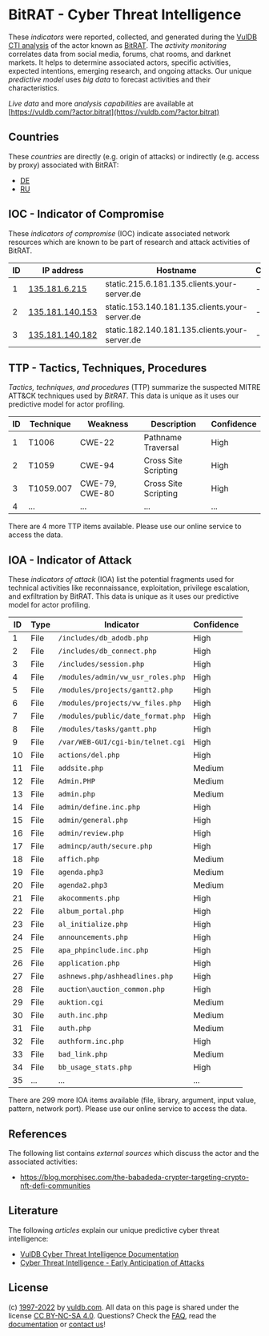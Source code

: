 # BitRAT - Cyber Threat Intelligence

These _indicators_ were reported, collected, and generated during the [VulDB CTI analysis](https://vuldb.com/?kb.cti) of the actor known as [BitRAT](https://vuldb.com/?actor.bitrat). The _activity monitoring_ correlates data from social media, forums, chat rooms, and darknet markets. It helps to determine associated actors, specific activities, expected intentions, emerging research, and ongoing attacks. Our unique _predictive model_ uses _big data_ to forecast activities and their characteristics.

_Live data_ and more _analysis capabilities_ are available at [https://vuldb.com/?actor.bitrat](https://vuldb.com/?actor.bitrat)

## Countries

These _countries_ are directly (e.g. origin of attacks) or indirectly (e.g. access by proxy) associated with BitRAT:

* [DE](https://vuldb.com/?country.de)
* [RU](https://vuldb.com/?country.ru)

## IOC - Indicator of Compromise

These _indicators of compromise_ (IOC) indicate associated network resources which are known to be part of research and attack activities of BitRAT.

ID | IP address | Hostname | Campaign | Confidence
-- | ---------- | -------- | -------- | ----------
1 | [135.181.6.215](https://vuldb.com/?ip.135.181.6.215) | static.215.6.181.135.clients.your-server.de | - | High
2 | [135.181.140.153](https://vuldb.com/?ip.135.181.140.153) | static.153.140.181.135.clients.your-server.de | - | High
3 | [135.181.140.182](https://vuldb.com/?ip.135.181.140.182) | static.182.140.181.135.clients.your-server.de | - | High

## TTP - Tactics, Techniques, Procedures

_Tactics, techniques, and procedures_ (TTP) summarize the suspected MITRE ATT&CK techniques used by _BitRAT_. This data is unique as it uses our predictive model for actor profiling.

ID | Technique | Weakness | Description | Confidence
-- | --------- | -------- | ----------- | ----------
1 | T1006 | CWE-22 | Pathname Traversal | High
2 | T1059 | CWE-94 | Cross Site Scripting | High
3 | T1059.007 | CWE-79, CWE-80 | Cross Site Scripting | High
4 | ... | ... | ... | ...

There are 4 more TTP items available. Please use our online service to access the data.

## IOA - Indicator of Attack

These _indicators of attack_ (IOA) list the potential fragments used for technical activities like reconnaissance, exploitation, privilege escalation, and exfiltration by BitRAT. This data is unique as it uses our predictive model for actor profiling.

ID | Type | Indicator | Confidence
-- | ---- | --------- | ----------
1 | File | `/includes/db_adodb.php` | High
2 | File | `/includes/db_connect.php` | High
3 | File | `/includes/session.php` | High
4 | File | `/modules/admin/vw_usr_roles.php` | High
5 | File | `/modules/projects/gantt2.php` | High
6 | File | `/modules/projects/vw_files.php` | High
7 | File | `/modules/public/date_format.php` | High
8 | File | `/modules/tasks/gantt.php` | High
9 | File | `/var/WEB-GUI/cgi-bin/telnet.cgi` | High
10 | File | `actions/del.php` | High
11 | File | `addsite.php` | Medium
12 | File | `Admin.PHP` | Medium
13 | File | `admin.php` | Medium
14 | File | `admin/define.inc.php` | High
15 | File | `admin/general.php` | High
16 | File | `admin/review.php` | High
17 | File | `admincp/auth/secure.php` | High
18 | File | `affich.php` | Medium
19 | File | `agenda.php3` | Medium
20 | File | `agenda2.php3` | Medium
21 | File | `akocomments.php` | High
22 | File | `album_portal.php` | High
23 | File | `al_initialize.php` | High
24 | File | `announcements.php` | High
25 | File | `apa_phpinclude.inc.php` | High
26 | File | `application.php` | High
27 | File | `ashnews.php/ashheadlines.php` | High
28 | File | `auction\auction_common.php` | High
29 | File | `auktion.cgi` | Medium
30 | File | `auth.inc.php` | Medium
31 | File | `auth.php` | Medium
32 | File | `authform.inc.php` | High
33 | File | `bad_link.php` | Medium
34 | File | `bb_usage_stats.php` | High
35 | ... | ... | ...

There are 299 more IOA items available (file, library, argument, input value, pattern, network port). Please use our online service to access the data.

## References

The following list contains _external sources_ which discuss the actor and the associated activities:

* https://blog.morphisec.com/the-babadeda-crypter-targeting-crypto-nft-defi-communities

## Literature

The following _articles_ explain our unique predictive cyber threat intelligence:

* [VulDB Cyber Threat Intelligence Documentation](https://vuldb.com/?kb.cti)
* [Cyber Threat Intelligence - Early Anticipation of Attacks](https://www.scip.ch/en/?labs.20201022)

## License

(c) [1997-2022](https://vuldb.com/?kb.changelog) by [vuldb.com](https://vuldb.com/?kb.about). All data on this page is shared under the license [CC BY-NC-SA 4.0](https://creativecommons.org/licenses/by-nc-sa/4.0/). Questions? Check the [FAQ](https://vuldb.com/?kb.faq), read the [documentation](https://vuldb.com/?kb) or [contact us](https://vuldb.com/?contact)!
